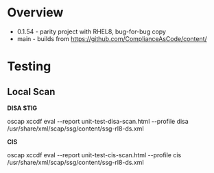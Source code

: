 # Overview

- 0.1.54 - parity project with RHEL8, bug-for-bug copy
- main - builds from https://github.com/ComplianceAsCode/content/


# Testing


## Local Scan

**DISA STIG**


oscap xccdf eval --report unit-test-disa-scan.html --profile disa /usr/share/xml/scap/ssg/content/ssg-rl8-ds.xml


**CIS**

oscap xccdf eval --report unit-test-cis-scan.html --profile cis /usr/share/xml/scap/ssg/content/ssg-rl8-ds.xml
